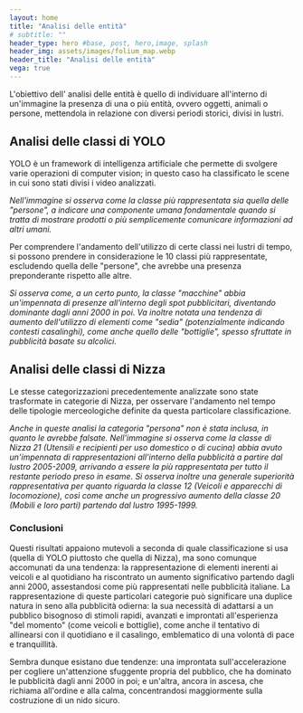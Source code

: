 ```yaml
---
layout: home
title: "Analisi delle entità"
# subtitle: ""
header_type: hero #base, post, hero,image, splash
header_img: assets/images/folium_map.webp
header_title: "Analisi delle entità"
vega: true
---
```



L'obiettivo dell' analisi delle entità è quello di individuare all'interno di un'immagine la presenza di una o più entità, ovvero oggetti, animali o persone, mettendola in relazione con diversi periodi storici, divisi in lustri.


## Analisi delle classi di YOLO

YOLO è un framework di intelligenza artificiale che permette di svolgere varie operazioni di computer vision; in questo caso ha classificato le scene in cui sono stati divisi i video analizzati.

<vegachart schema-url="{{site.baseurl}}/assets/charts/entity_charts/class_distribution_lustrum.json" style="width:100%"></vegachart>  





_Nell'immagine si osserva come la classe più rappresentata sia quella delle "persone", a indicare una componente umana fondamentale quando si tratta di mostrare prodotti o più semplicemente comunicare informazioni ad altri umani._


Per comprendere l'andamento dell'utilizzo di certe classi nei lustri di tempo, si possono prendere in considerazione le 10 classi più rappresentate, escludendo quella delle "persone", che avrebbe una presenza preponderante rispetto alle altre.

<vegachart schema-url="{{site.baseurl}}/assets/charts/entity_charts/top_classes_evolution_lustrum.json" style="width:100%"></vegachart>  



_Si osserva come, a un certo punto, la classe "macchine" abbia un'impennata di presenze all'interno degli spot pubblicitari, diventando dominante dagli anni 2000 in poi. Va inoltre notata una tendenza di aumento dell'utilizzo di elementi come "sedia" (potenzialmente indicando contesti casalinghi), come anche quello delle "bottiglie", spesso sfruttate in pubblicità basate su alcolici._


## Analisi delle classi di Nizza

Le stesse categorizzazioni precedentemente analizzate sono state trasformate in categorie di Nizza, per osservare l'andamento nel tempo delle tipologie merceologiche definite da questa particolare classificazione.


<vegachart schema-url="{{site.baseurl}}/assets/charts/entity_charts/top_Nizza_evolution_lustrum.json" style="width:100%"></vegachart>  


_Anche in queste analisi la categoria "persona" non è stata inclusa, in quanto le avrebbe falsate. Nell'immagine si osserva come la classe di Nizza 21 (Utensili e recipienti per uso domestico o di cucina) abbia avuto un'impennata di rappresentazioni all'interno della pubblicità a partire dal lustro 2005-2009, arrivando a essere la più rappresentata per tutto il restante periodo preso in esame. Si osserva inoltre una generale superiorità rappresentativa per quanto riguarda la classe 12 (Veicoli e apparecchi di locomozione), così come anche un progressivo aumento della classe 20 (Mobili e loro parti) partendo dal lustro 1995-1999._

### Conclusioni
Questi risultati appaiono mutevoli a seconda di quale classificazione si usa (quella di YOLO piuttosto che quella di Nizza), ma sono comunque accomunati da una tendenza: la rappresentazione di elementi inerenti ai veicoli e al quotidiano ha riscontrato un aumento significativo partendo dagli anni 2000, assestandosi come più rappresentati nelle pubblicità italiane.
La rappresentazione di queste particolari categorie può significare una duplice natura in seno alla pubblicità odierna: la sua necessità di adattarsi a un pubblico bisognoso di stimoli rapidi, avanzati e improntati all'esperienza "del momento" (come veicoli e bottiglie), come anche il tentativo di allinearsi con il quotidiano e il casalingo, emblematico di una volontà di pace e tranquillità.

Sembra dunque esistano due tendenze: una improntata sull'accelerazione per cogliere un'attenzione sfuggente propria del pubblico, che ha dominato le pubblicità dagli anni 2000 in poi; e un'altra, ancora in ascesa, che richiama all'ordine e alla calma, concentrandosi maggiormente sulla costruzione di un nido sicuro.



